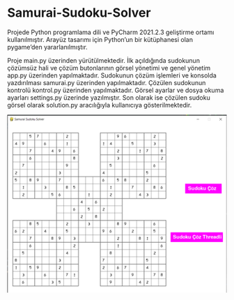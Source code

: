 # Samurai-Sudoku-Solver

Projede Python programlama dili ve PyCharm 
2021.2.3 geliştirme ortamı kullanılmıştır. Arayüz 
tasarımı için Python’un bir kütüphanesi olan 
pygame’den yararlanılmıştır. 

Proje main.py üzerinden yürütülmektedir. İlk 
açıldığında sudokunun çözümsüz hali ve çözüm 
butonlarının görsel yönetimi ve genel yönetim 
app.py üzerinden yapılmaktadır. Sudokunun çözüm 
işlemleri ve konsolda yazdırılması samurai.py
üzerinden yapılmaktadır. Çözülen sudokunun 
kontrolü kontrol.py üzerinden yapılmaktadır. Görsel 
ayarlar ve dosya okuma ayarları settings.py
üzerinde yazılmıştır. Son olarak ise çözülen sudoku 
görsel olarak solution.py aracılığıyla kullanıcıya 
gösterilmektedir.

![alt text](https://github.com/gokceyilmazz/Samurai-Sudoku-Solver/blob/main/ekran.png)


